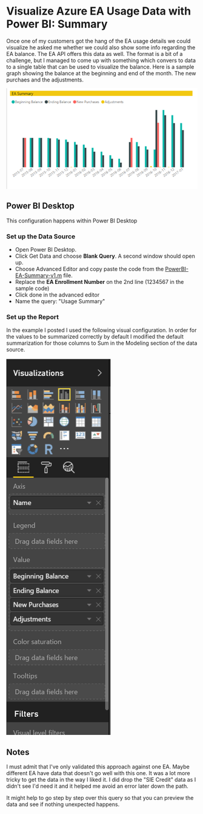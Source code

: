 # Visualize Azure EA Usage Data with Power BI: Summary

Once one of my customers got the hang of the EA usage details we could visualize he asked me whether we could also show some info regarding the EA balance. The EA API offers this data as well. The format is a bit of a challenge, but I managed to come up with something which convers to data to a single table that can be used to visualize the balance. Here is a sample graph showing the balance at the beginning and end of the month. The new purchaes and the adjustments.

![Alt text](../IMG/PowerBI-summary.png?raw=true)

## Power BI Desktop

This configuration happens within Power BI Desktop

### Set up the Data Source

* Open Power BI Desktop. 
* Click Get Data and choose **Blank Query**. A second window should open up. 
* Choose Advanced Editor and copy paste the code from the [PowerBI-EA-Summary-v1.m](PowerBI-EA-Summary-v1.m) file. 
* Replace the **EA Enrollment Number** on the 2nd line (1234567 in the sample code) 
* Click done in the advanced editor
* Name the query: "Usage Summary"

### Set up the Report

In the example I posted I used the following visual configuration. In order for the values to be summarized correctly by default I modified the default summarization for those columns to Sum in the Modeling section of the data source.

![Alt text](../IMG/PowerBI-summary-setup.png?raw=true)

## Notes

I must admit that I've only validated this approach against one EA. Maybe different EA have data that doesn't go well with this one. It was a lot more tricky to get the data in the way I liked it. I did drop the "SIE Credit" data as I didn't see I'd need it and it helped me avoid an error later down the path.

It might help to go step by step over this query so that you can preview the data and see if nothing unexpected happens.